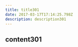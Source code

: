 ```yaml
---
title: title301
date: 2017-03-17T17:14:25.798Z
description: description301
---
```


## content301
  
